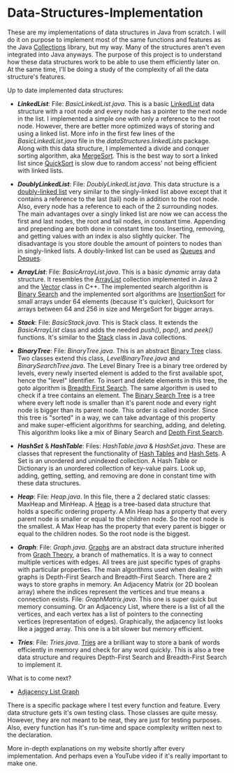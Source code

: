 # Data-Structures-Implementation 

These are my implementations of data structures in Java from scratch. I will do it on purpose to implement most of the same functions and features as the Java [Collections](https://docs.oracle.com/javase/7/docs/api/java/util/Collections.html) library, but my way. Many of the structures aren't even integrated into Java anyways. The purpose of this project is to understand how these data structures work to be able to use them efficiently later on. At the same time, I'll be doing a study of the complexity of all the data structure's features. 

Up to date implemented data structures:
* *__LinkedList__*: File: *BasicLinkedList.java*. This is a basic [LinkedList](https://docs.oracle.com/javase/7/docs/api/java/util/LinkedList.html) data structure with a root node and every node has a pointer to the next node in the list. I implemented a simple one with only a reference to the root node. However, there are better more optimized ways of storing and using a linked list. More info in the first few lines of the *BasicLinkedList.java* file in the *dataStructures.linkedLists* package. Along with this data structure, I implemented a divide and conquer sorting algorithm, aka [MergeSort](https://en.wikipedia.org/wiki/Merge_sort). This is the best way to sort a linked list since [QuickSort](https://en.wikipedia.org/wiki/Quicksort) is slow due to random access' not being efficient with linked lists.

* *__DoublyLinkedList__*: File: *DoublyLinkedList.java*. This data structure is a [doubly-linked list](https://en.wikipedia.org/wiki/Doubly_linked_list) very similar to the singly-linked list above except that it contains a reference to the last (tail) node in addition to the root node. Also, every node has a reference to each of the 2 surrounding nodes. The main advantages over a singly linked list are now we can access the first and last nodes, the root and tail nodes, in constant time. Appending and prepending are both done in constant time too. Inserting, removing, and getting values with an index is also slightly quicker. The disadvantage is you store double the amount of pointers to nodes than in singly-linked lists. A doubly-linked list can be used as [Queues](https://docs.oracle.com/javase/7/docs/api/java/util/Queue.html) and [Deques](https://docs.oracle.com/javase/7/docs/api/java/util/Deque.html).

* *__ArrayList__*: File: *BasicArrayList.java*. This is a basic *dynamic* array data structure. It resembles the [ArrayList](https://docs.oracle.com/javase/8/docs/api/java/util/ArrayList.html) collection implemented in Java 2 and the [Vector](https://en.cppreference.com/w/cpp/container/vector) class in C++. The implemented search algorithm is [Binary Search](https://en.wikipedia.org/wiki/Binary_search_algorithm) and the implemented sort algorithms are [InsertionSort](https://en.wikipedia.org/wiki/Insertion_sort) for small arrays under 64 elements (because it's quicker), Quicksort for arrays between 64 and 256 in size and MergeSort for bigger arrays.

* *__Stack__*: File: *BasicStack.java*. This is Stack class. It extends the *BasicArrayList* class and adds the needed *push()*, *pop()*, and *peek()* functions. It's similar to the [Stack](https://docs.oracle.com/javase/7/docs/api/java/util/Stack.html) class in Java collections. 

* *__BinaryTree__*: File: *BinaryTree.java*. This is an abstract [Binary Tree](https://www.geeksforgeeks.org/binary-tree-set-1-introduction/) class. Two classes extend this class, *LevelBinaryTree.java* and *BinarySearchTree.java*. The Level Binary Tree is a binary tree ordered by levels, every newly inserted element is added to the first available spot, hence the "level" identifier. To insert and delete elements in this tree, the goto algorithm is [Breadth First Search](https://en.wikipedia.org/wiki/Breadth-first_search). The same algorithm is used to check if a tree contains an element. The [Binary Search Tree](https://www.geeksforgeeks.org/binary-search-tree-data-structure/) is a tree where every left node is smaller than it's parent node and every right node is bigger than its parent node. This order is called inorder. Since this tree is "sorted" in a way, we can take advantage of this property and make super-efficient algorithms for searching, adding, and deleting. This algorithm looks like a mix of Binary Search and [Depth First Search](https://en.wikipedia.org/wiki/Depth-first_search).

* *__HashSet__* & *__HashTable__*: Files: *HashTable.java* & *HashSet.java*. These are classes that represent the functionality of [Hash Tables](https://docs.oracle.com/javase/8/docs/api/java/util/Hashtable.html) and [Hash Sets](https://docs.oracle.com/javase/7/docs/api/java/util/HashSet.html). A Set is an unordered and unindexed collection. A Hash Table or Dictionary is an unordered collection of key-value pairs. Look up, adding, getting, setting, and removing are done in constant time with these data structures.

* *__Heap__*: File: *Heap.java*. In this file, there a 2 declared static classes: MaxHeap and MinHeap. A [Heap](https://en.wikipedia.org/wiki/Heap_(data_structure)) is a tree-based data structure that holds a specific ordering property. A Min Heap has a property that every parent node is smaller or equal to the children node. So the root node is the smallest. A Max Heap has the property that every parent is bigger or equal to the children nodes. So the root node is the biggest. 

* *__Graph__*: File: *Graph.java*. [Graphs](https://www.geeksforgeeks.org/graph-data-structure-and-algorithms/) are an abstract data structure inherited from [Graph Theory](https://en.wikipedia.org/wiki/Graph_theory), a branch of mathematics. It is a way to connect multiple vertices with edges. All trees are just specific types of graphs with particular properties. The main algorithms used when dealing with graphs is Depth-First Search and Breadth-First Search. There are 2 ways to store graphs in memory. An Adjacency Matrix (or 2D boolean array) where the indices represent the vertices and true means a connection exists. File: *GraphMatrix.java*. This one is super quick but memory consuming. Or an Adjacency List, where there is a list of all the vertices, and each vertex has a list of pointers to the connecting vertices (representation of edges). Graphically, the adjacency list looks like a jagged array. This one is a bit slower but memory efficient. 

* *__Tries__*: File: *Tries.java*. [Tries](https://en.wikipedia.org/wiki/Trie) are a brilliant way to store a bank of words efficiently in memory and check for any word quickly. This is also a tree data structure and requires Depth-First Search and Breadth-First Search to implement it. 

What is to come next?
* [Adjacency List Graph](https://www.geeksforgeeks.org/graph-and-its-representations/)

There is a specific package where I test every function and feature. Every data structure gets it's own testing class. Those classes are quite messy. However, they are not meant to be neat, they are just for testing purposes. Also, every function has it's run-time and space complexity written next to the declaration.

More in-depth explanations on my website shortly after every implementation. And perhaps even a YouTube video if it's really important to make one.